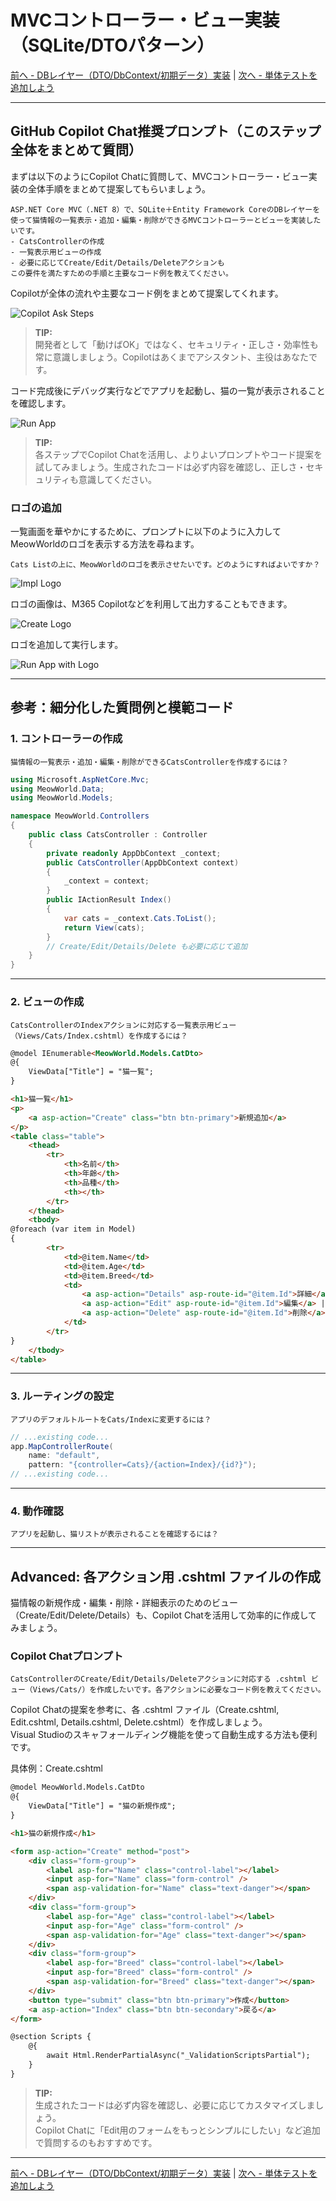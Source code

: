 <!-- filepath: docs_dotnet/5_BuildDotNetMVC/README_JA.md -->
# MVCコントローラー・ビュー実装（SQLite/DTOパターン）

[前へ - DBレイヤー（DTO/DbContext/初期データ）実装](../4_ImplementDBLayer/README_JA.md) | [次へ - 単体テストを追加しよう](../6_UnitTesting/README_JA.md)

---

## GitHub Copilot Chat推奨プロンプト（このステップ全体をまとめて質問）

まずは以下のようにCopilot Chatに質問して、MVCコントローラー・ビュー実装の全体手順をまとめて提案してもらいましょう。

```
ASP.NET Core MVC（.NET 8）で、SQLite＋Entity Framework CoreのDBレイヤーを使って猫情報の一覧表示・追加・編集・削除ができるMVCコントローラーとビューを実装したいです。
- CatsControllerの作成
- 一覧表示用ビューの作成
- 必要に応じてCreate/Edit/Details/Deleteアクションも
この要件を満たすための手順と主要なコード例を教えてください。
```

Copilotが全体の流れや主要なコード例をまとめて提案してくれます。

![Copilot Ask Steps](./images/0_CopilotAskSteps.png)

> **TIP:**  
> 開発者として「動けばOK」ではなく、セキュリティ・正しさ・効率性も常に意識しましょう。Copilotはあくまでアシスタント、主役はあなたです。

コード完成後にデバッグ実行などでアプリを起動し、猫の一覧が表示されることを確認します。

![Run App](./images/1_RunApp.png)

> **TIP:**  
> 各ステップでCopilot Chatを活用し、よりよいプロンプトやコード提案を試してみましょう。生成されたコードは必ず内容を確認し、正しさ・セキュリティも意識してください。

### ロゴの追加

一覧画面を華やかにするために、プロンプトに以下のように入力してMeowWorldのロゴを表示する方法を尋ねます。

```
Cats Listの上に、MeowWorldのロゴを表示させたいです。どのようにすればよいですか？
```

![Impl Logo](./images/3_ImplLogo.jpg)

ロゴの画像は、M365 Copilotなどを利用して出力することもできます。

![Create Logo](./images/4_CreateLogo.jpg)

ロゴを追加して実行します。

![Run App with Logo](./images/5_RunAppWithLogo.png)

---

## 参考：細分化した質問例と模範コード

### 1. コントローラーの作成

```
猫情報の一覧表示・追加・編集・削除ができるCatsControllerを作成するには？
```

```csharp
using Microsoft.AspNetCore.Mvc;
using MeowWorld.Data;
using MeowWorld.Models;

namespace MeowWorld.Controllers
{
    public class CatsController : Controller
    {
        private readonly AppDbContext _context;
        public CatsController(AppDbContext context)
        {
            _context = context;
        }
        public IActionResult Index()
        {
            var cats = _context.Cats.ToList();
            return View(cats);
        }
        // Create/Edit/Details/Delete も必要に応じて追加
    }
}
```

---

### 2. ビューの作成

```
CatsControllerのIndexアクションに対応する一覧表示用ビュー（Views/Cats/Index.cshtml）を作成するには？
```

```html
@model IEnumerable<MeowWorld.Models.CatDto>
@{
    ViewData["Title"] = "猫一覧";
}

<h1>猫一覧</h1>
<p>
    <a asp-action="Create" class="btn btn-primary">新規追加</a>
</p>
<table class="table">
    <thead>
        <tr>
            <th>名前</th>
            <th>年齢</th>
            <th>品種</th>
            <th></th>
        </tr>
    </thead>
    <tbody>
@foreach (var item in Model)
{
        <tr>
            <td>@item.Name</td>
            <td>@item.Age</td>
            <td>@item.Breed</td>
            <td>
                <a asp-action="Details" asp-route-id="@item.Id">詳細</a> |
                <a asp-action="Edit" asp-route-id="@item.Id">編集</a> |
                <a asp-action="Delete" asp-route-id="@item.Id">削除</a>
            </td>
        </tr>
}
    </tbody>
</table>
```

---

### 3. ルーティングの設定

```
アプリのデフォルトルートをCats/Indexに変更するには？
```

```csharp
// ...existing code...
app.MapControllerRoute(
    name: "default",
    pattern: "{controller=Cats}/{action=Index}/{id?}");
// ...existing code...
```

---

### 4. 動作確認

```
アプリを起動し、猫リストが表示されることを確認するには？
```

---

## Advanced: 各アクション用 .cshtml ファイルの作成

猫情報の新規作成・編集・削除・詳細表示のためのビュー（Create/Edit/Delete/Details）も、Copilot Chatを活用して効率的に作成してみましょう。

### Copilot Chatプロンプト

```
CatsControllerのCreate/Edit/Details/Deleteアクションに対応する .cshtml ビュー（Views/Cats/）を作成したいです。各アクションに必要なコード例を教えてください。
```

Copilot Chatの提案を参考に、各 .cshtml ファイル（Create.cshtml, Edit.cshtml, Details.cshtml, Delete.cshtml）を作成しましょう。  
Visual Studioのスキャフォールディング機能を使って自動生成する方法も便利です。

具体例：Create.cshtml

```html
@model MeowWorld.Models.CatDto
@{
    ViewData["Title"] = "猫の新規作成";
}

<h1>猫の新規作成</h1>

<form asp-action="Create" method="post">
    <div class="form-group">
        <label asp-for="Name" class="control-label"></label>
        <input asp-for="Name" class="form-control" />
        <span asp-validation-for="Name" class="text-danger"></span>
    </div>
    <div class="form-group">
        <label asp-for="Age" class="control-label"></label>
        <input asp-for="Age" class="form-control" />
        <span asp-validation-for="Age" class="text-danger"></span>
    </div>
    <div class="form-group">
        <label asp-for="Breed" class="control-label"></label>
        <input asp-for="Breed" class="form-control" />
        <span asp-validation-for="Breed" class="text-danger"></span>
    </div>
    <button type="submit" class="btn btn-primary">作成</button>
    <a asp-action="Index" class="btn btn-secondary">戻る</a>
</form>

@section Scripts {
    @{
        await Html.RenderPartialAsync("_ValidationScriptsPartial");
    }
}
```

> **TIP:**  
> 生成されたコードは必ず内容を確認し、必要に応じてカスタマイズしましょう。  
> Copilot Chatに「Edit用のフォームをもっとシンプルにしたい」など追加で質問するのもおすすめです。

---

[前へ - DBレイヤー（DTO/DbContext/初期データ）実装](../4_ImplementDBLayer/README_JA.md) | [次へ - 単体テストを追加しよう](../6_UnitTesting/README_JA.md)

